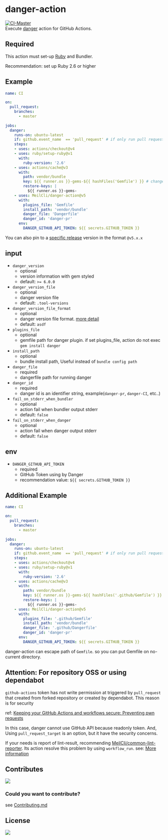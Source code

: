 # danger-action
[![CI-Master](https://github.com/MeilCli/danger-action/actions/workflows/ci-master.yml/badge.svg)](https://github.com/MeilCli/danger-action/actions/workflows/ci-master.yml)  
Execute [danger](https://github.com/danger/danger) action for GitHub Actions.  

## Required
This action must set-up [Ruby](https://github.com/ruby/setup-ruby) and Bundler.

Recommendation: set up Ruby 2.6 or higher

## Example
```yml
name: CI

on:
  pull_request:
    branches:
      - master
      
jobs:
  danger:
    runs-on: ubuntu-latest
    if: github.event_name  == 'pull_request' # if only run pull request when multiple trigger workflow
    steps:
    - uses: actions/checkout@v4
    - uses: ruby/setup-ruby@v1
      with:
        ruby-version: '2.6'
    - uses: actions/cache@v3
      with:
        path: vendor/bundle
        key: ${{ runner.os }}-gems-${{ hashFiles('Gemfile') }} # change your gemfile path
        restore-keys: |
          ${{ runner.os }}-gems-
    - uses: MeilCli/danger-action@v5
      with:
        plugins_file: 'Gemfile'
        install_path: 'vendor/bundle'
        danger_file: 'Dangerfile'
        danger_id: 'danger-pr'
      env:
        DANGER_GITHUB_API_TOKEN: ${{ secrets.GITHUB_TOKEN }}
```
You can also pin to a [specific release](https://github.com/MeilCli/danger-action/releases) version in the format `@v5.x.x`

## input
- `danger_version`
  - optional
  - version information with gem styled
  - default: `>= 6.0.0`
- `danger_version_file`
  - optional
  - danger version file
  - default: `.tool-versions`
- `danger_version_file_format`
  - optional
  - danger version file format. [more detail](./docs/danger-version-file.md)
  - default: `asdf`
- `plugins_file`
  - optional
  - gemfile path for danger plugin. if set plugins_file, action do not exec `gem install danger`
- `install_path`
  - optional
  - bundle install path, Useful instead of `bundle config path`
- `danger_file`
  - required
  - dangerfile path for running danger
- `danger_id`
  - required
  - danger id is an identifier string, example(`danger-pr`, `danger-CI`, etc..)
- `fail_on_stderr_when_bundler`
  - optional
  - action fail when bundler output stderr
  - default: `false`
- `fail_on_stderr_when_danger`
  - optional
  - action fail when danger output stderr
  - default: `false`
  
## env
- `DANGER_GITHUB_API_TOKEN`
  - required
  - GitHub Token using by Danger
  - recommendation value: `${{ secrets.GITHUB_TOKEN }}`

## Additional Example
```yml
name: CI

on:
  pull_request:
    branches:
      - master
      
jobs:
  danger:
    runs-on: ubuntu-latest
    if: github.event_name  == 'pull_request' # if only run pull request when multiple trigger workflow
    steps:
    - uses: actions/checkout@v4
    - uses: ruby/setup-ruby@v1
      with:
        ruby-version: '2.6'
    - uses: actions/cache@v3
      with:
        path: vendor/bundle
        key: ${{ runner.os }}-gems-${{ hashFiles('.github/Gemfile') }} # change your gemfile path
        restore-keys: |
          ${{ runner.os }}-gems-
    - uses: MeilCli/danger-action@v5
      with:
        plugins_file: '.github/Gemfile'
        install_path: 'vendor/bundle'
        danger_file: '.github/Dangerfile'
        danger_id: 'danger-pr'
      env:
        DANGER_GITHUB_API_TOKEN: ${{ secrets.GITHUB_TOKEN }}
```
danger-action can escape path of `Gemfile`. so you can put Gemfile on no-current directory.

## Attention: For repository OSS or using dependabot
`github-actions` token has not write permission at triggered by `pull_request` that created from forked repository or created by dependabot. This reason is for security

ref: [Keeping your GitHub Actions and workflows secure: Preventing pwn requests](https://securitylab.github.com/research/github-actions-preventing-pwn-requests/)

In this case, danger cannot use GitHub API because readonly token. And, Using `pull_request_target` is an option, but it have the security concerns.

If your needs is report of lint-result, recommending [MeilCli/common-lint-reporter](https://github.com/MeilCli/common-lint-reporter). Its action resolve this problem by using `workflow_run`.
see: [More information](https://github.com/MeilCli/common-lint-reporter/blob/master/documents/oss-or-dependabot-usage.md)

## Contributes
[<img src="https://gist.github.com/MeilCli/43c9ea6a92b6ae29bab864c4917824d8/raw/6ef53834e0a5dabf5809900865e4063db96e5841/metrics_contributors.svg">](https://github.com/MeilCli/danger-action/graphs/contributors)

### Could you want to contribute?
see [Contributing.md](./.github/CONTRIBUTING.md)

## License
[<img src="https://gist.github.com/MeilCli/43c9ea6a92b6ae29bab864c4917824d8/raw/6ef53834e0a5dabf5809900865e4063db96e5841/metrics_licenses.svg">](LICENSE)
